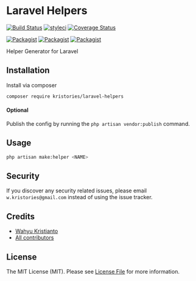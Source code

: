# Laravel Helpers

[![Build Status](https://travis-ci.org/kristories/laravel-helpers.svg?branch=master)](https://travis-ci.org/kristories/laravel-helpers)
[![styleci](https://styleci.io/repos/232460001/shield)](https://styleci.io/repos/232460001)
[![Coverage Status](https://coveralls.io/repos/github/Kristories/laravel-helpers/badge.svg?branch=master)](https://coveralls.io/github/Kristories/laravel-helpers?branch=master)

[![Packagist](https://img.shields.io/packagist/v/kristories/laravel-helpers.svg)](https://packagist.org/packages/kristories/laravel-helpers)
[![Packagist](https://poser.pugx.org/kristories/laravel-helpers/d/total.svg)](https://packagist.org/packages/kristories/laravel-helpers)
[![Packagist](https://img.shields.io/packagist/l/kristories/laravel-helpers.svg)](https://packagist.org/packages/kristories/laravel-helpers)

Helper Generator for Laravel

## Installation

Install via composer
```bash
composer require kristories/laravel-helpers
```

#### Optional

Publish the config by running the `php artisan vendor:publish` command.

## Usage

```bash
php artisan make:helper <NAME>
```

## Security

If you discover any security related issues, please email `w.kristories@gmail.com` instead of using the issue tracker.

## Credits

- [Wahyu Kristianto](https://github.com/kristories)
- [All contributors](https://github.com/kristories/laravel-helpers/graphs/contributors)

## License

The MIT License (MIT). Please see [License File](LICENSE.md) for more information.
